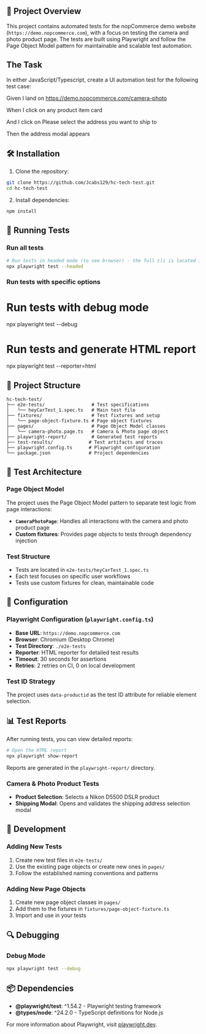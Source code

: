 ## 🚀 Project Overview

This project contains automated tests for the nopCommerce demo website (`https://demo.nopcommerce.com`), with a focus on testing the camera and photo product page. The tests are built using Playwright and follow the Page Object Model pattern for maintainable and scalable test automation.

## The Task

In either JavaScript/Typescript, create a UI automation test for the following test case:

Given I land on https://demo.nopcommerce.com/camera-photo

When I click on any product item card

And I click on Please select the address you want to ship to

Then the address modal appears

## 🛠️ Installation

1. Clone the repository:
```bash
git clone https://github.com/Jcabs129/hc-tech-test.git
cd hc-tech-test
```

2. Install dependencies:
```bash
npm install
```

## 🧪 Running Tests

### Run all tests
```bash
# Run tests in headed mode (to see browser) - the full cli is located in package.json
npx playwright test --headed 
```

### Run tests with specific options


# Run tests with debug mode
npx playwright test --debug

# Run tests and generate HTML report
npx playwright test --reporter=html


## 📁 Project Structure

```
hc-tech-test/
├── e2e-tests/                 # Test specifications
│   └── heyCarTest_1.spec.ts   # Main test file
├── fixtures/                  # Test fixtures and setup
│   └── page-object-fixture.ts # Page object fixtures
├── pages/                     # Page Object Model classes
│   └── camera-photo.page.ts   # Camera & Photo page object
├── playwright-report/         # Generated test reports
├── test-results/             # Test artifacts and traces
├── playwright.config.ts      # Playwright configuration
└── package.json              # Project dependencies
```


## 🧩 Test Architecture

### Page Object Model
The project uses the Page Object Model pattern to separate test logic from page interactions:

- **`CameraPhotoPage`**: Handles all interactions with the camera and photo product page
- **Custom fixtures**: Provides page objects to tests through dependency injection

### Test Structure
- Tests are located in `e2e-tests/heyCarTest_1.spec.ts`
- Each test focuses on specific user workflows
- Tests use custom fixtures for clean, maintainable code

## 🔧 Configuration

### Playwright Configuration (`playwright.config.ts`)
- **Base URL**: `https://demo.nopcommerce.com`
- **Browser**: Chromium (Desktop Chrome)
- **Test Directory**: `./e2e-tests`
- **Reporter**: HTML reporter for detailed test results
- **Timeout**: 30 seconds for assertions
- **Retries**: 2 retries on CI, 0 on local development

### Test ID Strategy
The project uses `data-productid` as the test ID attribute for reliable element selection.

## 📊 Test Reports

After running tests, you can view detailed reports:

```bash
# Open the HTML report
npx playwright show-report
```

Reports are generated in the `playwright-report/` directory.

### Camera & Photo Product Tests
- **Product Selection**: Selects a Nikon D5500 DSLR product
- **Shipping Modal**: Opens and validates the shipping address selection modal

## 📝 Development

### Adding New Tests
1. Create new test files in `e2e-tests/`
2. Use the existing page objects or create new ones in `pages/`
3. Follow the established naming conventions and patterns

### Adding New Page Objects
1. Create new page object classes in `pages/`
2. Add them to the fixtures in `fixtures/page-object-fixture.ts`
3. Import and use in your tests

## 🔍 Debugging

### Debug Mode
```bash
npx playwright test --debug
```

## 📦 Dependencies

- **@playwright/test**: ^1.54.2 - Playwright testing framework
- **@types/node**: ^24.2.0 - TypeScript definitions for Node.js


For more information about Playwright, visit [playwright.dev](https://playwright.dev).
